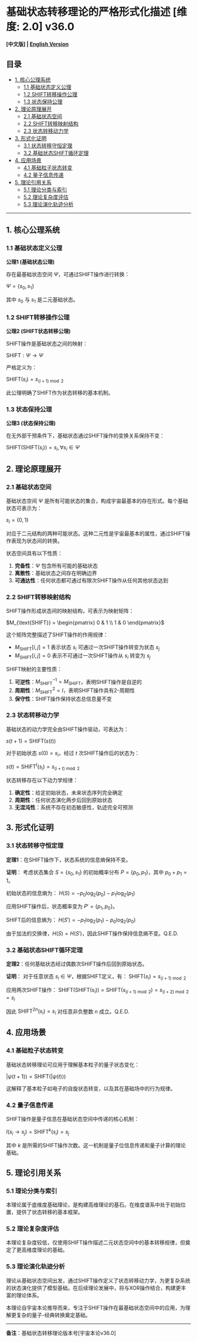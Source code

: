 # 基础状态转移理论的严格形式化描述 [维度: 2.0] v36.0

**[中文版] | [English Version](formal_theory_shift_foundational_state_transition_en.md)**

## 目录

- [1. 核心公理系统](#1-核心公理系统)
  - [1.1 基础状态定义公理](#11-基础状态定义公理)
  - [1.2 SHIFT转移操作公理](#12-shift转移操作公理)
  - [1.3 状态保持公理](#13-状态保持公理)
- [2. 理论原理展开](#2-理论原理展开)
  - [2.1 基础状态空间](#21-基础状态空间)
  - [2.2 SHIFT转移映射结构](#22-shift转移映射结构)
  - [2.3 状态转移动力学](#23-状态转移动力学)
- [3. 形式化证明](#3-形式化证明)
  - [3.1 状态转移守恒定理](#31-状态转移守恒定理)
  - [3.2 基础状态SHIFT循环定理](#32-基础状态shift循环定理)
- [4. 应用场景](#4-应用场景)
  - [4.1 基础粒子状态转变](#41-基础粒子状态转变)
  - [4.2 量子信息传递](#42-量子信息传递)
- [5. 理论引用关系](#5-理论引用关系)
  - [5.1 理论分类与索引](#51-理论分类与索引)
  - [5.2 理论复杂度评估](#52-理论复杂度评估)
  - [5.3 理论演化轨迹分析](#53-理论演化轨迹分析)

---

## 1. 核心公理系统

### 1.1 基础状态定义公理

**公理1 (基础状态公理)**

存在最基础状态空间 $`\Psi`$，可通过SHIFT操作进行转换：

$`\Psi = \{s_0, s_1\}`$

其中 $`s_0`$ 与 $`s_1`$ 是二元基础状态。

### 1.2 SHIFT转移操作公理

**公理2 (SHIFT状态转移公理)**

SHIFT操作是基础状态之间的映射：

$`\text{SHIFT}: \Psi \rightarrow \Psi`$

严格定义为：

$`\text{SHIFT}(s_i) = s_{(i+1) \bmod 2}`$

此公理明确了SHIFT作为状态转移的基本机制。

### 1.3 状态保持公理

**公理3 (状态保持公理)**

在无外部干预条件下，基础状态通过SHIFT操作的变换关系保持不变：

$`\text{SHIFT}(\text{SHIFT}(s_i)) = s_i, \forall s_i \in \Psi`$

## 2. 理论原理展开

### 2.1 基础状态空间

基础状态空间 $`\Psi`$ 是所有可能状态的集合，构成宇宙最基本的存在形式。每个基础状态可表示为：

$`s_i = \{0, 1\}`$

对应于二元结构的两种可能状态。这种二元性是宇宙最基本的属性，通过SHIFT操作表现为状态间的转换。

状态空间具有以下性质：
1. **完备性**：$`\Psi`$ 包含所有可能的基础状态
2. **离散性**：基础状态之间存在明确边界
3. **可通达性**：任何状态都可通过有限次SHIFT操作从任何其他状态达到

### 2.2 SHIFT转移映射结构

SHIFT操作形成状态间的映射结构，可表示为映射矩阵：

$`M_{\text{SHIFT}} = \begin{pmatrix} 0 & 1 \\ 1 & 0 \end{pmatrix}`$

这个矩阵完整描述了SHIFT操作的作用规律：
- $`M_{\text{SHIFT}}[i,j] = 1`$ 表示状态 $`s_i`$ 可通过一次SHIFT操作转变为状态 $`s_j`$
- $`M_{\text{SHIFT}}[i,j] = 0`$ 表示不可通过一次SHIFT操作从 $`s_i`$ 转变为 $`s_j`$

SHIFT映射的主要性质：
1. **可逆性**：$`M_{\text{SHIFT}}^{-1} = M_{\text{SHIFT}}`$，表明SHIFT操作是自逆的
2. **周期性**：$`M_{\text{SHIFT}}^{2} = I`$，表明SHIFT操作具有2-周期性
3. **保守性**：SHIFT操作保持状态总信息量不变

### 2.3 状态转移动力学

基础状态的动力学完全由SHIFT操作驱动，可表达为：

$`s(t+1) = \text{SHIFT}(s(t))`$

对于初始状态 $`s(0) = s_i`$，经过 $`t`$ 次SHIFT操作后的状态为：

$`s(t) = \text{SHIFT}^{t}(s_i) = s_{(i+t) \bmod 2}`$

状态转移存在以下动力学规律：
1. **确定性**：给定初始状态，未来状态序列完全确定
2. **周期性**：任何状态演化两步后回到原始状态
3. **无混沌性**：系统不存在初态敏感性，轨迹完全可预测

## 3. 形式化证明

### 3.1 状态转移守恒定理

**定理1**：在SHIFT操作下，状态系统的信息熵保持不变。

**证明**：
考虑状态集合 $`S = \{s_0, s_1\}`$ 的初始概率分布 $`P = \{p_0, p_1\}`$，其中 $`p_0 + p_1 = 1`$。

初始状态的信息熵为：
$`H(S) = -p_0\log_2(p_0) - p_1\log_2(p_1)`$

应用SHIFT操作后，状态概率变为 $`P' = \{p_1, p_0\}`$。

SHIFT后的信息熵为：
$`H(S') = -p_1\log_2(p_1) - p_0\log_2(p_0)`$

由于加法的交换律，$`H(S) = H(S')`$，因此SHIFT操作保持信息熵不变。Q.E.D.

### 3.2 基础状态SHIFT循环定理

**定理2**：任何基础状态经过偶数次SHIFT操作后回到原始状态。

**证明**：
对于任意状态 $`s_i \in \Psi`$，根据SHIFT定义，有：
$`\text{SHIFT}(s_i) = s_{(i+1) \bmod 2}`$

应用两次SHIFT操作：
$`\text{SHIFT}(\text{SHIFT}(s_i)) = \text{SHIFT}(s_{(i+1) \bmod 2}) = s_{(i+2) \bmod 2} = s_i`$

因此 $`\text{SHIFT}^{2n}(s_i) = s_i`$ 对任意非负整数 $`n`$ 成立。Q.E.D.

## 4. 应用场景

### 4.1 基础粒子状态转变

基础状态转移理论可应用于理解基本粒子的量子状态变化：

$`|\psi(t+1)\rangle = \text{SHIFT}(|\psi(t)\rangle)`$

这解释了基本粒子如电子的自旋状态转变，以及其在基础场中的行为规律。

### 4.2 量子信息传递

SHIFT操作是量子信息在基础状态空间中传递的核心机制：

$`I(s_i \rightarrow s_j) = \text{SHIFT}^k(s_i) = s_j`$

其中 $`k`$ 是所需的SHIFT操作次数。这一机制是量子位信息传递和量子计算的理论基础。

## 5. 理论引用关系

### 5.1 理论分类与索引

本理论属于底维度基础理论，是构建高维理论的基石。在维度谱系中处于初始位置，提供了状态转移的基本框架。

### 5.2 理论复杂度评估

本理论复杂度较低，仅使用SHIFT操作描述二元状态空间中的基本转移规律，但奠定了更高维度理论的基础。

### 5.3 理论演化轨迹分析

理论从基础状态空间出发，通过SHIFT操作定义了状态转移动力学，为更复杂系统的状态演化提供了模型基础。在后续理论发展中，将与XOR操作结合，构建更丰富的理论体系。

本理论自宇宙本论推导而来，专注于SHIFT操作在最基础状态空间中的应用，为理解更复杂的量子-经典转换奠定基础。

---

**备注**：基础状态转移理论版本号[宇宙本论v36.0] 